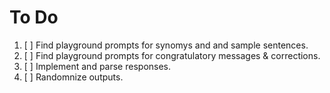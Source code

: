 # To Do

1. [ ] Find playground prompts for synomys and and sample sentences.
2. [ ] Find playground prompts for congratulatory messages & corrections.
3. [ ] Implement and parse responses.
4. [ ] Randomnize outputs.
